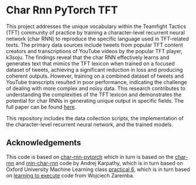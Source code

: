 # Char Rnn PyTorch TFT
This project addresses the unique vocabulary within the Teamfight Tactics (TFT) community of practice by training a character-level recurrent neural network (char RNN) to reproduce the specific language used in TFT-related texts. The primary data sources include tweets from popular TFT content creators and transcriptions of YouTube videos by the popular TFT player, k3soju. The findings reveal that the char RNN effectively learns and generates text that mimics the TFT lexicon when trained on a focused dataset of tweets, achieving a significant reduction in loss and producing coherent outputs. However, training on a combined dataset of tweets and YouTube transcripts resulted in poor performance, indicating the challenge of dealing with more complex and noisy data. This research contributes to understanding the complexities of the TFT lexicon and demonstrates the potential for char RNNs in generating unique output in specific fields. The full paper can be found [here](Char_RNN_TFT.pdf).

This repository includes the data collection scripts, the implementation of the character-level recurrent neural network, and the trained models.

## Acknowledgements
This code is based on [char-rnn-pytorch](https://github.com/nikhilbarhate99/Char-RNN-PyTorch/blob/master/CharRNN.py) which in turn is based on the [char-rnn](https://github.com/karpathy/char-rnn) and [min-char-rnn](https://gist.github.com/karpathy/d4dee566867f8291f086) code by Andrej Karpathy, which is in turn based on Oxford University Machine Learning class [practical 6](https://github.com/oxford-cs-ml-2015/practical6), which is in turn based on [learning to execute](https://github.com/wojciechz/learning_to_execute) code from Wojciech Zaremba.

